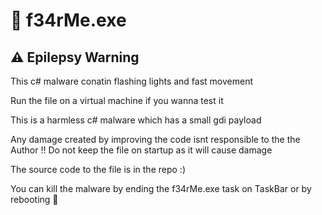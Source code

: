# 👺 f34rMe.exe

## ⚠️ Epilepsy Warning
This c# malware conatin flashing lights and fast movement

Run the file on a virtual machine if you wanna test it

This is a harmless c# malware which has a small gdi payload

Any damage created by improving the code isnt responsible to the the Author !!
Do not keep the file on startup as it will cause damage

The source code to the file is in the repo :)

You can kill the malware by ending the f34rMe.exe task on TaskBar or by rebooting
🌸
